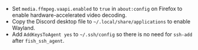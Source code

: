 - Set `media.ffmpeg.vaapi.enabled` to `true` in `about:config` on Firefox to enable
hardware-accelerated video decoding. 
- Copy the Discord desktop file to `~/.local/share/applications` to enable
  Wayland. 
- Add `AddKeysToAgent yes` to `~/.ssh/config` so there is no need for `ssh-add` after `fish_ssh_agent`. 
